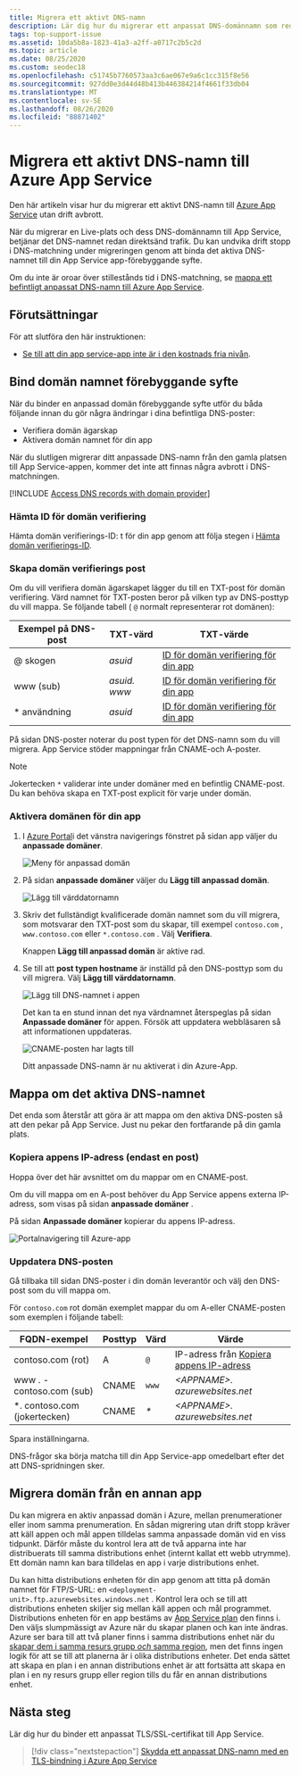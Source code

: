 ```yaml
---
title: Migrera ett aktivt DNS-namn
description: Lär dig hur du migrerar ett anpassat DNS-domännamn som redan har tilldelats till en Live-plats till Azure App Service utan drift avbrott.
tags: top-support-issue
ms.assetid: 10da5b8a-1823-41a3-a2ff-a0717c2b5c2d
ms.topic: article
ms.date: 08/25/2020
ms.custom: seodec18
ms.openlocfilehash: c51745b7760573aa3c6ae067e9a6c1cc315f8e56
ms.sourcegitcommit: 927dd0e3d44d48b413b446384214f4661f33db04
ms.translationtype: MT
ms.contentlocale: sv-SE
ms.lasthandoff: 08/26/2020
ms.locfileid: "88871402"
---
```

# <a name="migrate-an-active-dns-name-to-azure-app-service"></a>Migrera ett aktivt DNS-namn till Azure App Service

Den här artikeln visar hur du migrerar ett aktivt DNS-namn till [Azure App Service](../app-service/overview.md) utan drift avbrott.

När du migrerar en Live-plats och dess DNS-domännamn till App Service, betjänar det DNS-namnet redan direktsänd trafik. Du kan undvika drift stopp i DNS-matchning under migreringen genom att binda det aktiva DNS-namnet till din App Service app-förebyggande syfte.

Om du inte är oroar över stillestånds tid i DNS-matchning, se [mappa ett befintligt anpassat DNS-namn till Azure App Service](app-service-web-tutorial-custom-domain.md).

## <a name="prerequisites"></a>Förutsättningar

För att slutföra den här instruktionen:

- [Se till att din app service-app inte är i den kostnads fria nivån](app-service-web-tutorial-custom-domain.md#checkpricing).

## <a name="bind-the-domain-name-preemptively"></a>Bind domän namnet förebyggande syfte

När du binder en anpassad domän förebyggande syfte utför du båda följande innan du gör några ändringar i dina befintliga DNS-poster:

- Verifiera domän ägarskap
- Aktivera domän namnet för din app

När du slutligen migrerar ditt anpassade DNS-namn från den gamla platsen till App Service-appen, kommer det inte att finnas några avbrott i DNS-matchningen.

[!INCLUDE [Access DNS records with domain provider](../../includes/app-service-web-access-dns-records.md)]

### <a name="get-domain-verification-id"></a>Hämta ID för domän verifiering

Hämta domän verifierings-ID: t för din app genom att följa stegen i [Hämta domän verifierings-ID](app-service-web-tutorial-custom-domain.md#get-domain-verification-id).

### <a name="create-domain-verification-record"></a>Skapa domän verifierings post

Om du vill verifiera domän ägarskapet lägger du till en TXT-post för domän verifiering. Värd namnet för TXT-posten beror på vilken typ av DNS-posttyp du vill mappa. Se följande tabell ( `@` normalt representerar rot domänen):

| Exempel på DNS-post | TXT-värd | TXT-värde |
| - | - | - |
| \@ skogen | _asuid_ | [ID för domän verifiering för din app](app-service-web-tutorial-custom-domain.md#get-domain-verification-id) |
| www (sub) | _asuid. www_ | [ID för domän verifiering för din app](app-service-web-tutorial-custom-domain.md#get-domain-verification-id) |
| \* användning | _asuid_ | [ID för domän verifiering för din app](app-service-web-tutorial-custom-domain.md#get-domain-verification-id) |

På sidan DNS-poster noterar du post typen för det DNS-namn som du vill migrera. App Service stöder mappningar från CNAME-och A-poster.

> [!NOTE]
> Jokertecken `*` validerar inte under domäner med en befintlig CNAME-post. Du kan behöva skapa en TXT-post explicit för varje under domän.

### <a name="enable-the-domain-for-your-app"></a>Aktivera domänen för din app

1. I [Azure Portal](https://portal.azure.com)i det vänstra navigerings fönstret på sidan app väljer du **anpassade domäner**. 

    ![Meny för anpassad domän](./media/app-service-web-tutorial-custom-domain/custom-domain-menu.png)

1. På sidan **anpassade domäner** väljer du **Lägg till anpassad domän**.

    ![Lägg till värddatornamn](./media/app-service-web-tutorial-custom-domain/add-host-name-cname.png)

1. Skriv det fullständigt kvalificerade domän namnet som du vill migrera, som motsvarar den TXT-post som du skapar, till exempel `contoso.com` , `www.contoso.com` eller `*.contoso.com` . Välj **Verifiera**.

    Knappen **Lägg till anpassad domän** är aktive rad. 

1. Se till att **post typen hostname** är inställd på den DNS-posttyp som du vill migrera. Välj **Lägg till värddatornamn**.

    ![Lägg till DNS-namnet i appen](./media/app-service-web-tutorial-custom-domain/validate-domain-name-cname.png)

    Det kan ta en stund innan det nya värdnamnet återspeglas på sidan **Anpassade domäner** för appen. Försök att uppdatera webbläsaren så att informationen uppdateras.

    ![CNAME-posten har lagts till](./media/app-service-web-tutorial-custom-domain/cname-record-added.png)

    Ditt anpassade DNS-namn är nu aktiverat i din Azure-App. 

## <a name="remap-the-active-dns-name"></a>Mappa om det aktiva DNS-namnet

Det enda som återstår att göra är att mappa om den aktiva DNS-posten så att den pekar på App Service. Just nu pekar den fortfarande på din gamla plats.

<a name="info"></a>

### <a name="copy-the-apps-ip-address-a-record-only"></a>Kopiera appens IP-adress (endast en post)

Hoppa över det här avsnittet om du mappar om en CNAME-post. 

Om du vill mappa om en A-post behöver du App Service appens externa IP-adress, som visas på sidan **anpassade domäner** .

På sidan **Anpassade domäner** kopierar du appens IP-adress.

![Portalnavigering till Azure-app](./media/app-service-web-tutorial-custom-domain/mapping-information.png)

### <a name="update-the-dns-record"></a>Uppdatera DNS-posten

Gå tillbaka till sidan DNS-poster i din domän leverantör och välj den DNS-post som du vill mappa om.

För `contoso.com` rot domän exemplet mappar du om A-eller CNAME-posten som exemplen i följande tabell: 

| FQDN-exempel | Posttyp | Värd | Värde |
| - | - | - | - |
| contoso.com (rot) | A | `@` | IP-adress från [Kopiera appens IP-adress](#info) |
| www \. -contoso.com (sub) | CNAME | `www` | _&lt;APPNAME>. azurewebsites.net_ |
| \*. contoso.com (jokertecken) | CNAME | _\*_ | _&lt;APPNAME>. azurewebsites.net_ |

Spara inställningarna.

DNS-frågor ska börja matcha till din App Service-app omedelbart efter det att DNS-spridningen sker.

## <a name="migrate-domain-from-another-app"></a>Migrera domän från en annan app

Du kan migrera en aktiv anpassad domän i Azure, mellan prenumerationer eller inom samma prenumeration. En sådan migrering utan drift stopp kräver att käll appen och mål appen tilldelas samma anpassade domän vid en viss tidpunkt. Därför måste du kontrol lera att de två apparna inte har distribuerats till samma distributions enhet (internt kallat ett webb utrymme). Ett domän namn kan bara tilldelas en app i varje distributions enhet.

Du kan hitta distributions enheten för din app genom att titta på domän namnet för FTP/S-URL: en `<deployment-unit>.ftp.azurewebsites.windows.net` . Kontrol lera och se till att distributions enheten skiljer sig mellan käll appen och mål programmet. Distributions enheten för en app bestäms av [App Service plan](overview-hosting-plans.md) den finns i. Den väljs slumpmässigt av Azure när du skapar planen och kan inte ändras. Azure ser bara till att två planer finns i samma distributions enhet när du [skapar dem i samma resurs grupp *och* samma region](app-service-plan-manage.md#create-an-app-service-plan), men det finns ingen logik för att se till att planerna är i olika distributions enheter. Det enda sättet att skapa en plan i en annan distributions enhet är att fortsätta att skapa en plan i en ny resurs grupp eller region tills du får en annan distributions enhet.

## <a name="next-steps"></a>Nästa steg

Lär dig hur du binder ett anpassat TLS/SSL-certifikat till App Service.

> [!div class="nextstepaction"]
> [Skydda ett anpassat DNS-namn med en TLS-bindning i Azure App Service](configure-ssl-bindings.md)
